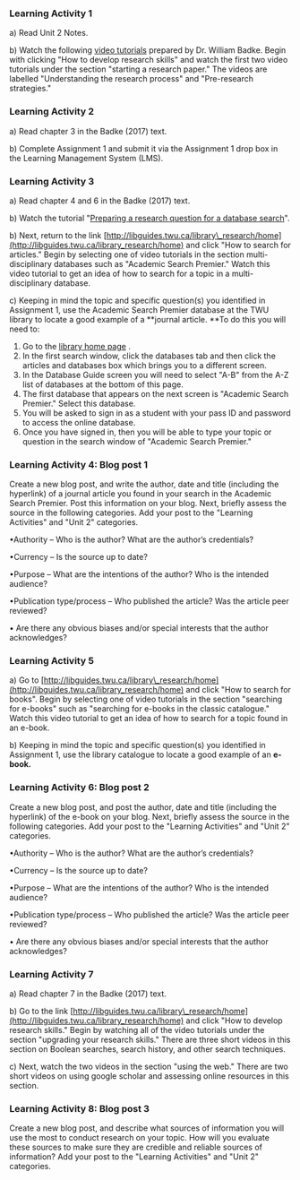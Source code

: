 ### Learning Activity 1

a\) Read Unit 2 Notes.

b\) Watch the following [video tutorials](http://libguides.twu.ca/library_research/home) prepared by Dr. William Badke. Begin with clicking "How to develop research skills" and watch the first two video tutorials under the section "starting a research paper."  The videos are labelled "Understanding the research process" and "Pre-research strategies."

### Learning Activity 2

a\) Read chapter 3 in the Badke \(2017\) text.

b\) Complete Assignment 1 and submit it via the Assignment 1 drop box in the Learning Management System \(LMS\).

### Learning Activity 3

a\) Read chapter 4 and 6 in the Badke \(2017\) text.

b\) Watch the tutorial "[Preparing a research question for a database search](https://vimeo.com/161998287/7661f12293)".

b\) Next, return to the link [http://libguides.twu.ca/library\_research/home](http://libguides.twu.ca/library_research/home) and click "How to search for articles." Begin by selecting one of video tutorials in the section multi-disciplinary databases such as "Academic Search Premier."  Watch this video tutorial to get an idea of how to search for a topic in a multi-disciplinary database.

c\) Keeping in mind the topic and specific question\(s\) you identified in Assignment 1, use the Academic Search Premier database at the TWU library to locate a good example of a **journal article.  **To do this you will need to:

1. Go to the [library home page](https://www.twu.ca/library) .
2. In the first search window, click the databases tab and then click the articles and databases box which brings you to a different screen.
3. In the Database Guide screen you will need to select "A-B" from the A-Z list of databases at the bottom of this page.
4. The first database that appears on the next screen is "Academic Search Premier."  Select this database.  
5. You will be asked to sign in as a student with your pass ID and password to access the online database.
6. Once you have signed in, then you will be able to type your topic or question in the search window of "Academic Search Premier."

### Learning Activity 4: Blog post 1

Create a new blog post, and write the author, date and title \(including the hyperlink\) of a journal article you found in your search in the Academic Search Premier.  Post this information on your blog.  Next, briefly assess the source in the following categories. Add your post to the "Learning Activities" and "Unit 2" categories.

•Authority – Who is the author? What are the author’s credentials?

•Currency – Is the source up to date?

•Purpose – What are the intentions of the author? Who is the intended audience?

•Publication type/process – Who published the article? Was the article peer reviewed?

• Are there any obvious biases and/or special interests that the author acknowledges?

### Learning Activity 5

a\) Go to [http://libguides.twu.ca/library\_research/home](http://libguides.twu.ca/library_research/home) and click  "How to search for books". Begin by selecting one of video tutorials in the section "searching for e-books" such as "searching for e-books in the classic catalogue."  Watch this video tutorial to get an idea of how to search for a topic found in an e-book.

b\) Keeping in mind the topic and specific question\(s\) you identified in Assignment 1, use the library catalogue to locate a good example of an **e-book.**

### Learning Activity 6: Blog post 2

Create a new blog post, and post the author, date and title \(including the hyperlink\) of the e-book on your blog.  Next, briefly assess the source in the following categories. Add your post to the "Learning Activities" and "Unit 2" categories.

•Authority – Who is the author? What are the author’s credentials?

•Currency – Is the source up to date?

•Purpose – What are the intentions of the author? Who is the intended audience?

•Publication type/process – Who published the article? Was the article peer reviewed?

• Are there any obvious biases and/or special interests that the author acknowledges?

### Learning Activity 7

a\) Read chapter 7 in the Badke \(2017\) text.

b\) Go to the link [http://libguides.twu.ca/library\_research/home](http://libguides.twu.ca/library_research/home) and click  "How to develop research skills."  Begin by watching all of the video tutorials under the section "upgrading your research skills." There are three short videos in this section on Boolean searches, search history, and other search techniques.

c\) Next, watch the two videos in the section "using the web."  There are two short videos on using google scholar and assessing online resources in this section.

### Learning Activity 8: Blog post 3

Create a new blog post, and describe what sources of information you will use the most to conduct research on your topic.  How will you evaluate these sources to make sure they are credible and reliable sources of information? Add your post to the "Learning Activities" and "Unit 2" categories.

### 



